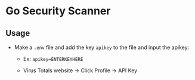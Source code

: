 # Go Security Scanner

## Usage
- Make a `.env` file and add the key `apikey` to the file and input the apikey: 
    - Ex: `apikey=ENTERKEYHERE`

    - Virus Totals website -> Click Profile -> API Key